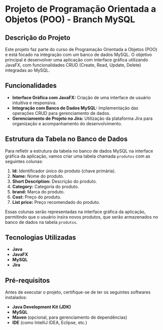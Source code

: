 # Projeto de Programação Orientada a Objetos (POO) - Branch MySQL

## Descrição do Projeto
Este projeto faz parte do curso de Programação Orientada a Objetos (POO) e está focado na integração com um banco de dados MySQL. O objetivo principal é desenvolver uma aplicação com interface gráfica utilizando JavaFX, com funcionalidades CRUD (Create, Read, Update, Delete) integradas ao MySQL.

## Funcionalidades
- **Interface Gráfica com JavaFX:** Criação de uma interface de usuário intuitiva e responsiva.
- **Integração com Banco de Dados MySQL:** Implementação das operações CRUD para gerenciamento de dados.
- **Gerenciamento de Projeto no Jira:** Utilização da plataforma Jira para organização e acompanhamento do desenvolvimento.

## Estrutura da Tabela no Banco de Dados
Para refletir a estrutura da tabela no banco de dados MySQL na interface gráfica da aplicação, vamos criar uma tabela chamada `produtos` com as seguintes colunas:

1. **Id:** Identificador único do produto (chave primária).
2. **Name:** Nome do produto.
3. **Short Description:** Descrição do produto.
4. **Category:** Categoria do produto.
5. **brand:** Marca do produto.
6. **Cost:** Preço do produto.
7. **List price:** Preço recomendado do produto.

Essas colunas serão representadas na interface gráfica da aplicação, permitindo que o usuário insira novos produtos, que serão armazenados no banco de dados na tabela `produtos`.

## Tecnologias Utilizadas
- **Java**
- **JavaFX**
- **MySQL**
- **Jira**

## Pré-requisitos
Antes de executar o projeto, certifique-se de ter os seguintes softwares instalados:
- **Java Development Kit (JDK)**
- **MySQL**
- **Maven** (opcional, para gerenciamento de dependências)
- **IDE** (como IntelliJ IDEA, Eclipse, etc.)
